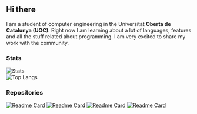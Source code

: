 ## Hi there 

I am a student of computer engineering in the Universitat **Oberta de Catalunya (UOC)**. Right now I am learning about a lot of languages, features and all the stuff related about programming. I am very excited to share my work with the community.

### Stats

![Stats](https://github-readme-stats.vercel.app/api?username=paucape&show_icons=true&theme=vue-dark)
</br>
![Top Langs](https://github-readme-stats.vercel.app/api/top-langs/?username=paucape&langs_count=8&theme=vue-dark)

### Repositories

[![Readme Card](https://github-readme-stats.vercel.app/api/pin/?username=paucape&repo=programming-challenges&theme=vue)](https://github.com/PauCape/programming-challenges)
[![Readme Card](https://github-readme-stats.vercel.app/api/pin/?username=paucape&repo=unity-projects&theme=vue)](https://github.com/PauCape/unity-projects)
[![Readme Card](https://github-readme-stats.vercel.app/api/pin/?username=paucape&repo=web-projects&theme=vue)](https://github.com/PauCape/web-projects)
[![Readme Card](https://github-readme-stats.vercel.app/api/pin/?username=paucape&repo=practica-opengl&theme=vue)](https://github.com/PauCape/practica-opengl)

<!--
**PauCape/PauCape** is a ✨ _special_ ✨ repository because its `README.md` (this file) appears on your GitHub profile.

Here are some ideas to get you started:

- 🔭 I’m currently working on ...
- 🌱 I’m currently learning ...
- 👯 I’m looking to collaborate on ...
- 🤔 I’m looking for help with ...
- 💬 Ask me about ...
- 📫 How to reach me: ...
- 😄 Pronouns: ...
- ⚡ Fun fact: ...
-->
